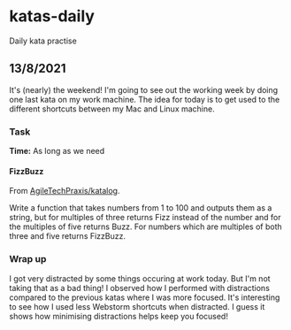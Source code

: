 # katas-daily

Daily kata practise

## 13/8/2021

It's (nearly) the weekend! I'm going to see out the working week by doing one last kata on my work machine. The idea for today is to get used to the different shortcuts between my Mac and Linux machine.

### Task

**Time:** As long as we need

#### FizzBuzz

From [AgileTechPraxis/katalog](https://github.com/AgileTechPraxis/katalog).

Write a function that takes numbers from 1 to 100 and outputs them as a string, but for multiples of three returns Fizz
instead of the number and for the multiples of five returns Buzz. For numbers which are multiples of both three and five
returns FizzBuzz.

### Wrap up

I got very distracted by some things occuring at work today. But I'm not taking that as a bad thing! I observed how I performed with distractions compared to the previous katas where I was more focused. It's interesting to see how I used less Webstorm shortcuts when distracted. I guess it shows how minimising distractions helps keep you focused!
